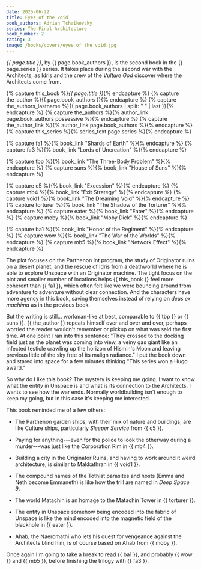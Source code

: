 ```yaml
---
date: 2025-06-22
title: Eyes of the Void
book_authors: Adrian Tchaikovsky
series: The Final Architecture
book_number: 2
rating: 3
image: /books/covers/eyes_of_the_void.jpg
---
```


<cite class="book-title">{{ page.title }}</cite>, by <span
class="author-name">{{ page.book_authors }}</span>, is the second book in the
<span class="book-series">{{ page.series }}</span> series. It takes place
during the second war with the Architects, as Idris and the crew of the
_Vulture God_ discover where the Architects come from.

{% capture this_book %}<cite class="book-title">{{ page.title }}</cite>{% endcapture %}
{% capture the_author %}<span class="author-name">{{ page.book_authors }}</span>{% endcapture %}
{% capture the_authors_lastname %}<span class="author-name">{{ page.book_authors | split: " " | last }}</span>{% endcapture %}
{% capture the_authors %}{% author_link page.book_authors possessive %}{% endcapture %}
{% capture the_author_link %}{% author_link page.book_authors %}{% endcapture %}
{% capture this_series %}{% series_text page.series %}{% endcapture %}

{% capture fa1 %}{% book_link "Shards of Earth" %}{% endcapture %}
{% capture fa3 %}{% book_link "Lords of Uncreation" %}{% endcapture %}

{% capture tbp %}{% book_link "The Three-Body Problem" %}{% endcapture %}
{% capture suns %}{% book_link "House of Suns" %}{% endcapture %}

{% capture c5 %}{% book_link "Excession" %}{% endcapture %}
{% capture mb4 %}{% book_link "Exit Strategy" %}{% endcapture %}
{% capture void1 %}{% book_link "The Dreaming Void" %}{% endcapture %}
{% capture torturer %}{% book_link "The Shadow of the Torturer" %}{% endcapture %}
{% capture eater %}{% book_link "Eater" %}{% endcapture %}
{% capture moby %}{% book_link "Moby Dick" %}{% endcapture %}

{% capture ba1 %}{% book_link "Honor of the Regiment" %}{% endcapture %}
{% capture wow %}{% book_link "The War of the Worlds" %}{% endcapture %}
{% capture mb5 %}{% book_link "Network Effect" %}{% endcapture %}

The plot focuses on the Parthenon Int program, the study of Originator ruins
on a desert planet, and the rescue of Idris from a deathworld where he is able
to explore Unspace with an Originator machine. The tight focus on the plot and
smaller number of locations helps {{ this_book }} feel more coherent than {{
fa1 }}, which often felt like we were bouncing around from adventure to
adventure without clear connection. And the characters have more agency in
this book, saving themselves instead of relying on _deus ex machima_ as in the
previous book.

But the writing is still... workman-like at best, comparable to {{ tbp }} or
{{ suns }}. {{ the_author }} repeats himself over and over and over, perhaps
worried the reader wouldn't remember or pickup on what was said the first
time. At one point I ran into this sentence: "They crossed to the docking
field just as the planet was coming into view, a veiny gas giant like an
infected testicle crawling up the horizon of Hismin's Moon and leaving
previous little of the sky free of its malign radiance." I put the book down
and stared into space for a few minutes thinking "This series won a Hugo
award."

So why do I like this book? The mystery is keeping me going. I want to know
what the entity in Unspace is and what is its connection to the Architects. I
wants to see how the war ends. Normally worldbuilding isn't enough to keep my
going, but in this case it's keeping me interested.

This book reminded me of a few others:

- The Parthenon garden ships, with their mix of nature and buildings, are like
  Culture ships, particularly _Sleeper Service_ from {{ c5 }}.

- Paying for anything---even for the police to look the otherway during a
  murder---was just like the Corporation Rim in {{ mb4 }}.

- Building a city in the Originator Ruins, and having to work around it weird
  architecture, is similar to Makkathran in {{ void1 }}.

- The compound names of the Tothiat parasites and hosts (Emma and Neth become
  Emmaneth) is like how the trill are named in <cite
  class="tv-show-title">Deep Space 9</cite>.

-  The world Matachin is an homage to the Matachin Tower in {{ torturer }}.

- The entity in Unspace somehow being encoded into the fabric of Unspace is
  like the mind encoded into the magnetic field of the blackhole in {{ eater
  }}.

- Ahab, the Naeromathi who lets his quest for vengeance against the Architects
  blind him, is of course based on Ahab from {{ moby }}.

Once again I'm going to take a break to read {{ ba1 }}, and probably {{ wow }}
and {{ mb5 }}, before finishing the trilogy with {{ fa3 }}.

